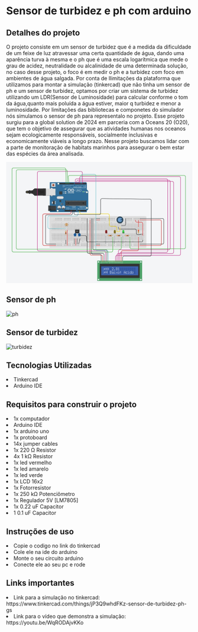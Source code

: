 # Sensor de turbidez e ph com arduino
<h2>Detalhes do projeto</h2>
 O projeto consiste em um sensor de turbidez que é a medida da dificuldade de um feixe de luz atravessar uma certa quantidade de água, dando uma aparência turva à mesma e o ph que é uma escala logarítmica que mede o grau de acidez, neutralidade ou alcalinidade de uma determinada solução, no caso desse projeto, o foco é em medir o ph e a turbidez com foco em ambientes de água salgada.
 Por conta de llimitações da plataforma que utilizamos para montar a simulação (tinkercad) que não tinha um sensor de ph e um sensor de turbidez, optamos por criar um sistema de turbidez utilizando um LDR(Sensor de Luminosidade) para calcular conforme o tom da água,quanto mais poluída a água estiver, maior q turbidez e menor a luminosidade.
  Por limitações das bibliotecas e componetes do simulador nós simulamos o sensor de ph para representalo no projeto.
  Esse projeto surgiu para a global solution de 2024 em parceria com a Oceans 20 (O20), que tem o objetivo de assegurar que as atividades humanas nos oceanos sejam ecologicamente responsáveis, socialmente inclusivas e economicamente viáveis a longo prazo. Nesse projeto buscamos lidar com a parte de monitoração de habitats marinhos para assegurar o bem estar das espécies da área analisada.
  
  ![arduino](foto_p_readme.jpg)

<h2>Sensor de ph</h2>

![ph](https://cdn.awsli.com.br/800x800/95/95881/produto/211294549/ev1-igsxxc.jpg)

<h2>Sensor de turbidez</h2>

![turbidez](https://cdn.awsli.com.br/821/821277/produto/82815897/f71a3b5716.jpg)

<h2>Tecnologias Utilizadas</h2>
<li> Tinkercad
<li> Arduino IDE

<h2>Requisitos para construir o projeto</h2>
<li> 1x computador
<li> Arduino IDE
<li> 1x arduino uno
<li> 1x protoboard
<li> 14x jumper cables
<li> 1x 220 Ω Resistor
<li> 4x	1 kΩ Resistor
<li> 1x led vermelho
<li> 1x led amarelo 
<li> 1x led verde
<li> 1x	LCD 16x2
<li> 1x	Fotorresistor
<li> 1x	250 kΩ Potenciômetro
<li> 1x	Regulador 5V [LM7805]
<li> 1x	0.22 uF Capacitor
<li> 1	0.1 uF Capacitor

<h2>Instruções de uso</h2>
<li> Copie o codigo no link do tinkercad
<li> Cole ele na ide do arduino
<li> Monte o seu circuito arduino
<li> Conecte ele ao seu pc e rode

<h2>Links importantes</h2>
<li> Link para a simulação no tinkercad: https://www.tinkercad.com/things/jP3Q9whdFKz-sensor-de-turbidez-ph-gs
<li> Link para o vídeo que demonstra a simulação: https://youtu.be/WqRODAjvKKo

